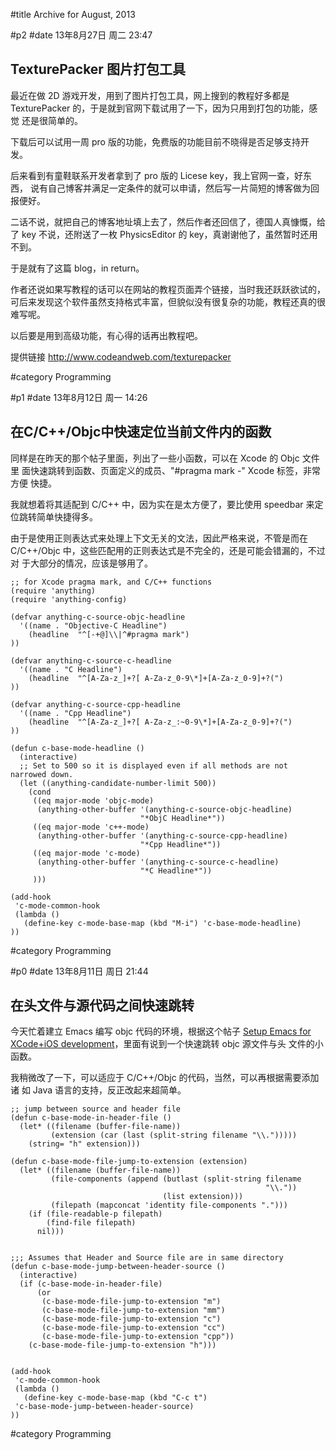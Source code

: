 #title Archive for August, 2013

#p2
#date 13年8月27日 周二 23:47

## TexturePacker 图片打包工具

最近在做 2D 游戏开发，用到了图片打包工具，网上搜到的教程好多都是
TexturePacker 的，于是就到官网下载试用了一下，因为只用到打包的功能，感觉
还是很简单的。

下载后可以试用一周 pro 版的功能，免费版的功能目前不晓得是否足够支持开发。

后来看到有童鞋联系开发者拿到了 pro 版的 Licese key，我上官网一查，好东西，
说有自己博客并满足一定条件的就可以申请，然后写一片简短的博客做为回报便好。

二话不说，就把自己的博客地址填上去了，然后作者还回信了，德国人真慷慨，给
了 key 不说，还附送了一枚 PhysicsEditor 的 key，真谢谢他了，虽然暂时还用
不到。

于是就有了这篇 blog，in return。

作者还说如果写教程的话可以在网站的教程页面弄个链接，当时我还跃跃欲试的，
可后来发现这个软件虽然支持格式丰富，但貌似没有很复杂的功能，教程还真的很
难写呢。

以后要是用到高级功能，有心得的话再出教程吧。

提供链接 <http://www.codeandweb.com/texturepacker>

#category Programming

<!-- date: 2013-08-27T23:47:42+0800 -->



#p1
#date 13年8月12日 周一 14:26

## 在C/C++/Objc中快速定位当前文件内的函数

同样是在昨天的那个帖子里面，列出了一些小函数，可以在 Xcode 的 Objc 文件里
面快速跳转到函数、页面定义的成员、"#pragma mark -" Xcode 标签，非常方便
快捷。

我就想着将其适配到 C/C++ 中，因为实在是太方便了，要比使用 speedbar 来定
位跳转简单快捷得多。

由于是使用正则表达式来处理上下文无关的文法，因此严格来说，不管是而在
C/C++/Objc 中，这些匹配用的正则表达式是不完全的，还是可能会错漏的，不过对
于大部分的情况，应该是够用了。

```source
;; for Xcode pragma mark, and C/C++ functions
(require 'anything)
(require 'anything-config)

(defvar anything-c-source-objc-headline
  '((name . "Objective-C Headline")
    (headline  "^[-+@]\\|^#pragma mark")
))

(defvar anything-c-source-c-headline
  '((name . "C Headline")
    (headline  "^[A-Za-z_]+?[ A-Za-z_0-9\*]+[A-Za-z_0-9]+?(")
))

(defvar anything-c-source-cpp-headline
  '((name . "Cpp Headline")
    (headline  "^[A-Za-z_]+?[ A-Za-z_:~0-9\*]+[A-Za-z_0-9]+?(")
))

(defun c-base-mode-headline ()
  (interactive)
  ;; Set to 500 so it is displayed even if all methods are not narrowed down.
  (let ((anything-candidate-number-limit 500))
    (cond
     ((eq major-mode 'objc-mode) 
      (anything-other-buffer '(anything-c-source-objc-headline)
                             "*ObjC Headline*"))
     ((eq major-mode 'c++-mode)
      (anything-other-buffer '(anything-c-source-cpp-headline)
                             "*Cpp Headline*"))
     ((eq major-mode 'c-mode)
      (anything-other-buffer '(anything-c-source-c-headline)
                             "*C Headline*"))
     )))

(add-hook
 'c-mode-common-hook
 (lambda ()
   (define-key c-mode-base-map (kbd "M-i") 'c-base-mode-headline)
))
```

#category Programming

<!-- date: 2013-08-12T14:26:25+0800 -->



#p0
#date 13年8月11日 周日 21:44

## 在头文件与源代码之间快速跳转

今天忙着建立 Emacs 编写 objc 代码的环境，根据这个帖子
[Setup Emacs for XCode+iOS development](http://roupam.github.io/blog/2012/10/07/emacs-for-xcode+ios-development/)，里面有说到一个快速跳转 objc 源文件与头
文件的小函数。

我稍微改了一下，可以适应于 C/C++/Objc 的代码，当然，可以再根据需要添加诸
如 Java 语言的支持，反正改起来超简单。

```source
;; jump between source and header file
(defun c-base-mode-in-header-file ()
  (let* ((filename (buffer-file-name))
         (extension (car (last (split-string filename "\\.")))))
    (string= "h" extension)))

(defun c-base-mode-file-jump-to-extension (extension)
  (let* ((filename (buffer-file-name))
         (file-components (append (butlast (split-string filename
                                                         "\\."))
                                  (list extension)))
         (filepath (mapconcat 'identity file-components ".")))
    (if (file-readable-p filepath)
        (find-file filepath)
      nil)))


;;; Assumes that Header and Source file are in same directory
(defun c-base-mode-jump-between-header-source ()
  (interactive)
  (if (c-base-mode-in-header-file)
      (or
       (c-base-mode-file-jump-to-extension "m")
       (c-base-mode-file-jump-to-extension "mm")
       (c-base-mode-file-jump-to-extension "c")
       (c-base-mode-file-jump-to-extension "cc")
       (c-base-mode-file-jump-to-extension "cpp"))
    (c-base-mode-file-jump-to-extension "h")))


(add-hook
 'c-mode-common-hook
 (lambda ()
   (define-key c-mode-base-map (kbd "C-c t")
 'c-base-mode-jump-between-header-source)
))
```

#category Programming

<!-- date: 2013-08-11T21:44:07+0800 -->



